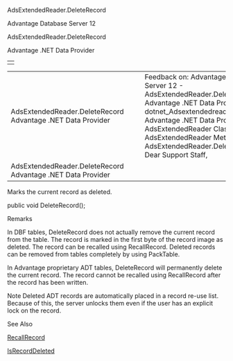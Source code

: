 AdsExtendedReader.DeleteRecord




Advantage Database Server 12  

AdsExtendedReader.DeleteRecord

Advantage .NET Data Provider

|  |
| --- |
|  |

|  |  |  |  |  |
| --- | --- | --- | --- | --- |
| AdsExtendedReader.DeleteRecord  Advantage .NET Data Provider |  |  | Feedback on: Advantage Database Server 12 - AdsExtendedReader.DeleteRecord Advantage .NET Data Provider dotnet\_Adsextendedreader\_deleterecord Advantage .NET Data Provider > AdsExtendedReader Class > AdsExtendedReader Methods > AdsExtendedReader.DeleteRecord / Dear Support Staff, |  |
| AdsExtendedReader.DeleteRecord  Advantage .NET Data Provider |  |  |  |  |

Marks the current record as deleted.

public void DeleteRecord();

Remarks

In DBF tables, DeleteRecord does not actually remove the current record from the table. The record is marked in the first byte of the record image as deleted. The record can be recalled using RecallRecord. Deleted records can be removed from tables completely by using PackTable.

In Advantage proprietary ADT tables, DeleteRecord will permanently delete the current record. The record cannot be recalled using RecallRecord after the record has been written.

Note Deleted ADT records are automatically placed in a record re-use list. Because of this, the server unlocks them even if the user has an explicit lock on the record.

See Also

[RecallRecord](dotnet_adsextendedreader_recallrecord.htm)

[IsRecordDeleted](dotnet_adsextendedreader_isrecorddeleted.htm)